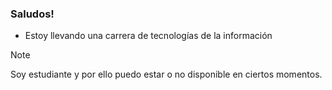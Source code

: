 ### Saludos!
- Estoy llevando una carrera de tecnologías de la información

> [!NOTE]
> Soy estudiante y por ello puedo estar o no disponible en ciertos momentos.
<!--
**AdritLib/AdritLib** is a ✨ _special_ ✨ repository because its `README.md` (this file) appears on your GitHub profile.

Here are some ideas to get you started:

- 🔭 I’m currently working on ...
- 🌱 I’m currently learning ...
- 👯 I’m looking to collaborate on ...
- 🤔 I’m looking for help with ...
- 💬 Ask me about ...
- 📫 How to reach me: ...
- 😄 Pronouns: ...
- ⚡ Fun fact: ...
-->
